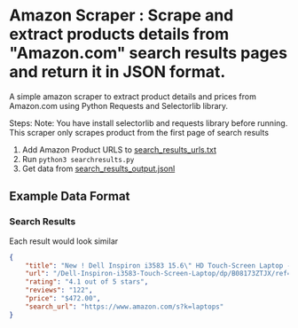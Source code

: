 
# Amazon Scraper : Scrape and extract products details from "Amazon.com" search results pages and return it in JSON format.

A simple amazon scraper to extract product details and prices from Amazon.com using Python Requests and Selectorlib library. 

Steps:
Note: You have install selectorlib and requests library before running.
This scraper only scrapes product from the first page of search results

1. Add Amazon Product URLS to [search_results_urls.txt](search_results_urls.txt)
2. Run `python3 searchresults.py`
3. Get data from [search_results_output.jsonl](search_results_output.jsonl)

## Example Data Format


### Search Results 
Each result would look similar

```json
{
    "title": "New ! Dell Inspiron i3583 15.6\" HD Touch-Screen Laptop - Intel i3-8145U - 8GB DDR4-128GB SSD - Windows 10 - Wireless-AC - Bluetooth - SD Card Reader - HDMI & USB 3.1 -Waves MaxxAudio Pro- Black",
    "url": "/Dell-Inspiron-i3583-Touch-Screen-Laptop/dp/B08173ZTJX/ref=sr_1_3?dchild=1&keywords=laptops&qid=1591584632&sr=8-3",
    "rating": "4.1 out of 5 stars",
    "reviews": "122",
    "price": "$472.00",
    "search_url": "https://www.amazon.com/s?k=laptops"
}
```

